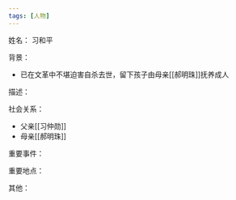 ```yaml
---
tags: [人物]
---
```


姓名：
习和平

背景：
- 已在文革中不堪迫害自杀去世，留下孩子由母亲[[郝明珠]]抚养成人

描述：

社会关系：
- 父亲[[习仲勋]]
- 母亲[[郝明珠]]

重要事件：

重要地点：

其他：
